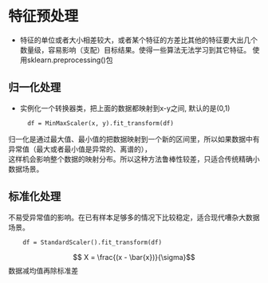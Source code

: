 # 特征预处理
* 特征的单位或者大小相差较大，或者某个特征的方差比其他的特征要大出几个数量级，容易影响（支配）目标结果。使得一些算法无法学习到其它特征。
使用sklearn.preprocessing()包
  
## 归一化处理
- 实例化一个转换器类，把上面的数据都映射到x-y之间, 默认的是(0,1)

        df = MinMaxScaler(x, y).fit_transform(df) 

归一化是通过最大值、最小值的把数据映射到一个新的区间里，所以如果数据中有异常值（最大或者最小值是异常的、离谱的），\
这样机会影响整个数据的映射分布。所以这种方法鲁棒性较差，只适合传统精确小数据场景。

## 标准化处理
不易受异常值的影响。在已有样本足够多的情况下比较稳定，适合现代嘈杂大数据场景。

        df = StandardScaler().fit_transform(df)

$$ X = \frac{(x - \bar{x})}{\sigma}$$ 
数据减均值再除标准差
